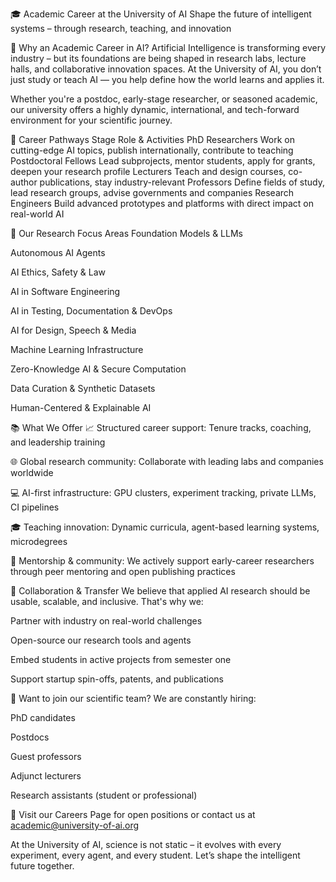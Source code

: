 🎓 Academic Career at the University of AI
Shape the future of intelligent systems – through research, teaching, and innovation

🚀 Why an Academic Career in AI?
Artificial Intelligence is transforming every industry – but its foundations are being shaped in research labs, lecture halls, and collaborative innovation spaces. At the University of AI, you don’t just study or teach AI — you help define how the world learns and applies it.

Whether you're a postdoc, early-stage researcher, or seasoned academic, our university offers a highly dynamic, international, and tech-forward environment for your scientific journey.

🧭 Career Pathways
Stage	Role & Activities
PhD Researchers	Work on cutting-edge AI topics, publish internationally, contribute to teaching
Postdoctoral Fellows	Lead subprojects, mentor students, apply for grants, deepen your research profile
Lecturers	Teach and design courses, co-author publications, stay industry-relevant
Professors	Define fields of study, lead research groups, advise governments and companies
Research Engineers	Build advanced prototypes and platforms with direct impact on real-world AI

🧠 Our Research Focus Areas
Foundation Models & LLMs

Autonomous AI Agents

AI Ethics, Safety & Law

AI in Software Engineering

AI in Testing, Documentation & DevOps

AI for Design, Speech & Media

Machine Learning Infrastructure

Zero-Knowledge AI & Secure Computation

Data Curation & Synthetic Datasets

Human-Centered & Explainable AI

📚 What We Offer
📈 Structured career support: Tenure tracks, coaching, and leadership training

🌐 Global research community: Collaborate with leading labs and companies worldwide

💻 AI-first infrastructure: GPU clusters, experiment tracking, private LLMs, CI pipelines

🎓 Teaching innovation: Dynamic curricula, agent-based learning systems, microdegrees

💬 Mentorship & community: We actively support early-career researchers through peer mentoring and open publishing practices

🤝 Collaboration & Transfer
We believe that applied AI research should be usable, scalable, and inclusive. That's why we:

Partner with industry on real-world challenges

Open-source our research tools and agents

Embed students in active projects from semester one

Support startup spin-offs, patents, and publications

📩 Want to join our scientific team?
We are constantly hiring:

PhD candidates

Postdocs

Guest professors

Adjunct lecturers

Research assistants (student or professional)

🔗 Visit our Careers Page for open positions or contact us at academic@university-of-ai.org

At the University of AI, science is not static – it evolves with every experiment, every agent, and every student.
Let’s shape the intelligent future together.